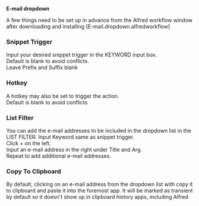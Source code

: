 **E-mail dropdown**

A few things need to be set up in advance from the Alfred workflow window after downloading and installing [E-mail.dropdown.alfredworkflow]

### Snippet Trigger  
Input your desired snippet trigger in the KEYWORD input box.  
Default is blank to avoid conflicts.  
Leave Prefix and Suffix blank   

### Hotkey
A hotkey may also be set to trigger the action.  
Default is blank to avoid conflicts

### List Filter
You can add the e-mail addresses to be included in the dropdown list in the LIST FILTER. 
Input Keyword same as snippet trigger.   
Click + on the left.  
Input an e-mail address in the right under Title and Arg.  
Repeat to add additional e-mail addresses.

### Copy To Clipboard
By default, clicking on an e-mail address from the dropdown list with copy it to clipboard and paste it into the foremost app. 
It will be marked as transient by default so it doesn't show up in clipboard history apps, including Alfred
